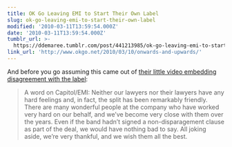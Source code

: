 ```yaml
---
title: OK Go Leaving EMI to Start Their Own Label
slug: ok-go-leaving-emi-to-start-their-own-label
modified: '2010-03-11T13:59:54.000Z'
date: '2010-03-11T13:59:54.000Z'
tumblr_url: >-
  https://ddemaree.tumblr.com/post/441213985/ok-go-leaving-emi-to-start-their-own-label
link_url: 'http://www.okgo.net/2010/03/10/onwards-and-upwards/'
---
```

And before you go assuming this came out of [their little video embedding disagreement with the label](http://okgo.forumsunlimited.com/index.php?showtopic=4169):

> A word on Capitol/EMI: Neither our lawyers nor their lawyers have any hard feelings and, in fact, the split has been remarkably friendly. There are many wonderful people at the company who have worked very hard on our behalf, and we’ve become very close with them over the years. Even if the band hadn’t signed a non-disparagement clause as part of the deal, we would have nothing bad to say. All joking aside, we’re very thankful, and we wish them all the best.
